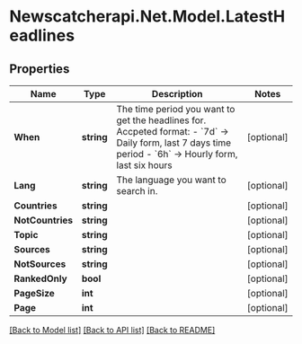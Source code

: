 # Newscatcherapi.Net.Model.LatestHeadlines

## Properties

Name | Type | Description | Notes
------------ | ------------- | ------------- | -------------
**When** | **string** | The time period you want to get the headlines for. Accpeted format: - &#x60;7d&#x60; -&gt; Daily form, last 7 days time period - &#x60;6h&#x60; -&gt; Hourly form, last six hours  | [optional] 
**Lang** | **string** | The language you want to search in. | [optional] 
**Countries** | **string** |  | [optional] 
**NotCountries** | **string** |  | [optional] 
**Topic** | **string** |  | [optional] 
**Sources** | **string** |  | [optional] 
**NotSources** | **string** |  | [optional] 
**RankedOnly** | **bool** |  | [optional] 
**PageSize** | **int** |  | [optional] 
**Page** | **int** |  | [optional] 

[[Back to Model list]](../README.md#documentation-for-models) [[Back to API list]](../README.md#documentation-for-api-endpoints) [[Back to README]](../README.md)

